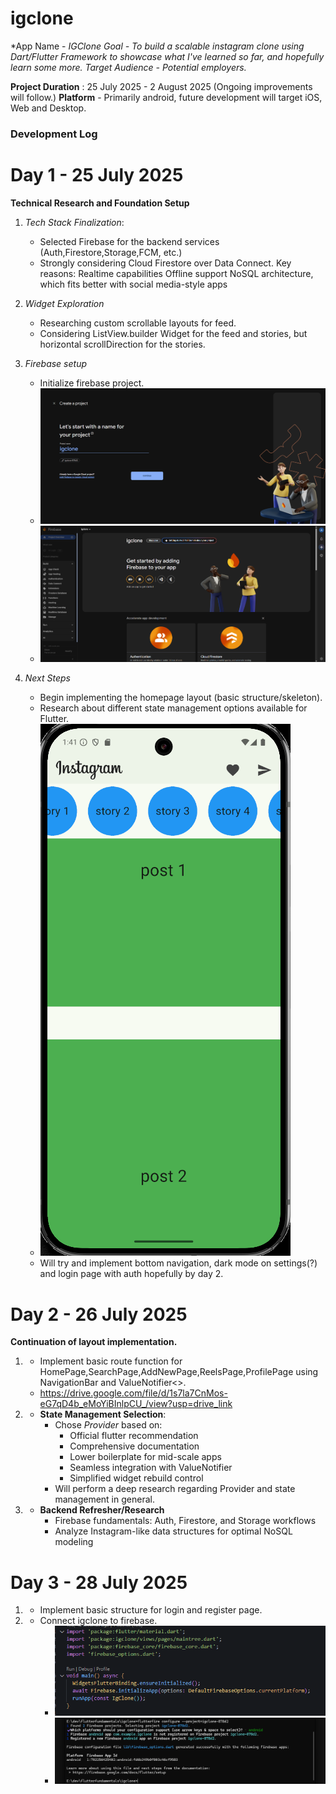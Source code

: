 # igclone

*App Name - *IGClone*
*Goal - To build a scalable instagram clone using Dart/Flutter Framework to showcase what I've learned so far, and hopefully learn some more.*
*Target Audience - Potential employers.*

**Project Duration** : 25 July 2025 - 2 August 2025 (Ongoing improvements will follow.)
**Platform** - Primarily android, future development will target iOS, Web and Desktop.

### Development Log ###

# Day 1 - 25 July 2025

**Technical Research and Foundation Setup**
1. *Tech Stack Finalization*:
    - Selected Firebase for the backend services (Auth,Firestore,Storage,FCM, etc.)
    - Strongly considering Cloud Firestore over Data Connect.
        Key reasons:
            Realtime capabilities
            Offline support
            NoSQL architecture, which fits better with social media-style apps

2. *Widget Exploration*
    - Researching custom scrollable layouts for feed.
    - Considering ListView.builder Widget for the feed and stories, but horizontal scrollDirection for the stories.

3.  *Firebase setup*
    - Initialize firebase project.
    - ![](assets/screenshots/firebaseproject.png "firebase initial setup")
    - ![](assets/screenshots/firebaseproject2.png "firebase initial setup")

4. *Next Steps*
   - Begin implementing the homepage layout (basic structure/skeleton).
   - Research about different state management options available for Flutter.
   - ![](assets/screenshots/day1screenshot1.png "day 1 screenshot")
   - Will try and implement bottom navigation, dark mode on settings(?) and login page with auth hopefully  by day 2.

# Day 2 - 26 July 2025

**Continuation of layout implementation.**

1. - Implement basic route function for HomePage,SearchPage,AddNewPage,ReelsPage,ProfilePage using NavigationBar and ValueNotifier<>.
   - https://drive.google.com/file/d/1s7la7CnMos-eG7qD4b_eMoYiBInlpCU_/view?usp=drive_link
   

2. - **State Management Selection**:
        - Chose *Provider* based on:
            - Official flutter recommendation
            - Comprehensive documentation
            - Lower boilerplate for mid-scale apps
            - Seamless integration with ValueNotifier
            - Simplified widget rebuild control
        - Will perform a deep research regarding Provider and state management in general.

3.  - **Backend Refresher/Research**
        - Firebase fundamentals: Auth, Firestore, and Storage workflows
        - Analyze Instagram-like data structures for optimal NoSQL modeling


# Day 3 - 28 July 2025

1.  - Implement basic structure for login and register page.
2.  - Connect igclone to firebase.
        - ![](assets/screenshots/day3screenshot1.png "firebase setup1")
        - ![](assets/screenshots/firebasesetup.png "firebase setup2.")